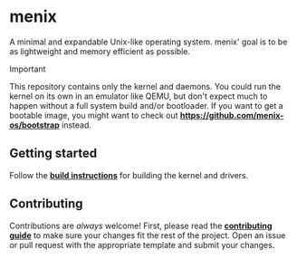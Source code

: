 # menix

A minimal and expandable Unix-like operating system.
menix' goal is to be as lightweight and memory efficient as possible.

> [!Important]
> This repository contains only the kernel and daemons.
> You could run the kernel on its own in an emulator like QEMU,
> but don't expect much to happen without a full system build and/or bootloader.
> If you want to get a bootable image, you might want to check out
> **https://github.com/menix-os/bootstrap** instead.

## Getting started

Follow the **[build instructions](doc/src/building.md)** for building the kernel and drivers.

## Contributing

Contributions are _always_ welcome!
First, please read the **[contributing guide](doc/src/contributing.md)** to make sure
your changes fit the rest of the project.
Open an issue or pull request with the appropriate template and submit your changes.
